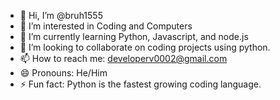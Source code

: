 - 👋 Hi, I’m @bruh1555
- 👀 I’m interested in Coding and Computers
- 🌱 I’m currently learning Python, Javascript, and node.js
- 💞️ I’m looking to collaborate on coding projects using python.
- 📫 How to reach me: developerv0002@gmail.com
- 😄 Pronouns: He/Him
- ⚡ Fun fact: Python is the fastest growing coding language.

<!---
bruh1555/bruh1555 is a ✨ special ✨ repository because its `README.md` (this file) appears on your GitHub profile.
You can click the Preview link to take a look at your changes.
--->
